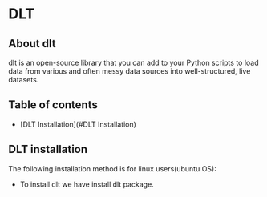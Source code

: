 # DLT
## About dlt
dlt is an open-source library that you can add to your Python scripts to load data from various and often messy data sources into well-structured, live datasets.
## Table of contents
* [DLT Installation](#DLT Installation)
## DLT installation
The following installation method is for linux users(ubuntu OS):
* To install dlt we have install dlt package.
